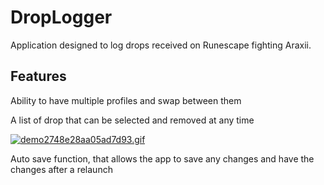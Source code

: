 # DropLogger
Application designed to log drops received on Runescape fighting Araxii.

<H2>Features</H2>
<p>Ability to have multiple profiles and swap between them</p>
<a href="https://ibb.co/X5zpK15"></a>
<p>A list of drop that can be selected and removed at any time</p>
<a href="https://gifyu.com/image/BzTX"><img src="https://s6.gifyu.com/images/demo2748e28aa05ad7d93.gif" alt="demo2748e28aa05ad7d93.gif" border="0" /></a>
<p>Auto save function, that allows the app to save any changes and have the changes after a relaunch</p>


